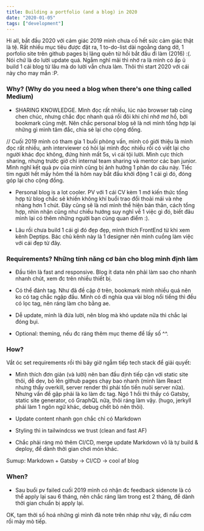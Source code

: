 ```yaml
---
title: Building a portfolio (and a blog) in 2020
date: "2020-01-05"
tags: ["development"]
---
```


Hi all, bắt đầu 2020 với cảm giác 2019 mình chưa cố hết sức cảm giác thật là tệ. Rất nhiều mục tiêu được đặt ra, 1 to-do-list dài ngoằng dang dở, 1 porfolio site trên github pages bị lãng quên từ hồi bắt đầu đi làm (2016) :(. Nói chứ là do lười update quá. Ngẫm nghĩ mãi thì nhớ ra là mình có ấp ủ build 1 cái blog từ lâu mà do lười vẫn chưa làm. Thôi thì start 2020 với cái này cho may mắn :P.

### Why? (Why do you need a blog when there's one thing called Medium)
 - SHARING KNOWLEDGE. Mình đọc rất nhiều, lúc nào browser tab cũng chen chúc, nhưng chắc đọc nhanh quá rồi đôi khi chỉ nhớ mơ hồ, bới bookmark cũng mệt. Nên chắc personal blog sẽ là nơi mình tổng hợp lại những gì mình tâm đắc, chia sẻ lại cho cộng đồng.

 // Cuối 2019 mình có tham gia 1 buổi phỏng vấn, mình có giới thiệu là mình đọc rất nhiều, anh interviewer có hỏi lại mình đọc nhiều rồi có viết lại cho người khác đọc không, đứng hình mất 5s, vì cái tội lười. Mình cực thích sharing, nhưng trước giờ chỉ internal team sharing và mentor các bạn junior. Mình nghĩ kết quả pv của mình cũng bị ảnh hưởng 1 phân do câu này. Tiếc tím người hết mấy hôm thế là hôm nay bắt đầu khởi động 1 cái gì đó, đóng góp lại cho cộng đồng.

 - Personal blog is a lot cooler. PV với 1 cái CV kèm 1 mớ kiến thức tổng hợp từ blog chắc sẽ khiến không khí buổi trao đổi thoải mái và nhẹ nhàng hơn 1 chút. Đây cũng sẽ là nơi mình thể hiện bản thân, cách tổng hợp, nhìn nhận cũng như chiều hướng suy nghĩ về 1 việc gì đó, biết đâu mình lại có thêm những người bạn cùng quan điểm :).

 - Lâu rồi chưa build 1 cái gì đó đẹp đẹp, mình thích FrontEnd từ khi xem kênh Deptips. Bác chủ kênh này là 1 designer nên mình cuồng làm việc với cái đẹp từ đây.

### Requirements? Những tính năng cơ bản cho blog mình định làm
 - Đầu tiên là fast and responsive. Blog ít data nên phải làm sao cho nhanh nhanh chút, xem đc trên nhiều thiết bị.

 - Có thể đánh tag. Như đã đề cập ở trên, bookmark mình nhiều quá nên ko có tag chắc ngập đầu. Mình có đi nghía qua vài blog nổi tiếng thì đều có lọc tag, nên ráng làm cho bằng ae.

 - Dễ update, mình là đứa lười, nên blog mà khó update nữa thì chắc lại đóng bụi.

 - Optional: theming, nếu đc ráng thêm mục theme để lấy số ^^.

 ### How?
 Vắt óc set requirements rồi thì bây giờ ngẫm tiếp tech stack để giải quyết:

 - Mình thích đơn giản (và lười) nên ban đầu định tiếp cận với static site thôi, dễ dev, bỏ lên github pages chạy bao nhanh (mình làm React nhưng thấy overkill, server render thì phải tốn tiền nuôi server nữa). Nhưng vấn đề gặp phải là ko làm đc tag. Ngó 1 hồi thì thấy có Gatsby, static site generator, có GraphQL nữa, thôi ráng làm vậy. (hugo, jerkyll phải làm 1 ngôn ngữ khác, debug chết bỏ nên thôi).

 - Update content nhanh gọn chắc chỉ có Markdown

 - Styling thì in tailwindcss we trust (clean and fast AF)

 - Chắc phải ráng mò thêm CI/CD, merge update Markdown vô là tự build & deploy, để dành thời gian chơi món khác.

 Sumup: Markdown + Gatsby -> CI/CD -> cool af blog

### When?
 - Sau buổi pv failed cuối 2019 mình có nhận đc feedback sidenote là có thể apply lại sau 6 tháng, nên chắc ráng làm trong est 2 tháng, để dành thời gian chuẩn bị apply lại.

OK, tạm thời số hoá những gì mình đã note trên nháp như vậy, đi nấu cơm rồi mày mò tiếp.